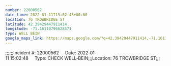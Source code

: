 ```yaml
---
number: 22000562
date_time: 2022-01-11T15:02:48+00:00
location: 76 TROWBRIDGE ST
latitude: 42.39429447911414
longitude: -71.16110796628571
type: WELL BEIN
google_maps_link: https://maps.google.com/?q=42.39429447911414,-71.16110796628571
---
```


;;;;;;Incident #: 22000562     Date: 2022‐01‐11 15:02:48     Type: CHECK WELL‐BEIN;;;Location: 76 TROWBRIDGE ST;;;
